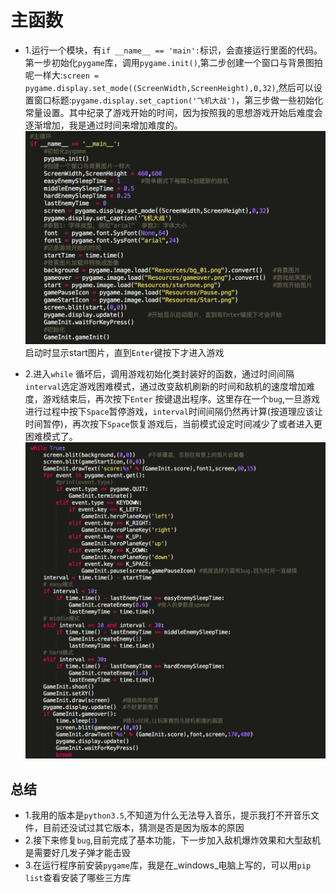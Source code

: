 # **主函数**

* 1.运行一个模块，有`if __name__ == 'main':`标识，会直接运行里面的代码。第一步初始化`pygame`库，调用`pygame.init()`,第二步创建一个窗口与背景图拍呢一样大:`screen = pygame.display.set_mode((ScreenWidth,ScreenHeight),0,32)`,然后可以设置窗口标题:`pygame.display.set_caption('飞机大战')`，第三步做一些初始化常量设置。其中纪录了游戏开始的时间，因为按照我的思想游戏开始后难度会逐渐增加，我是通过时间来增加难度的。
  ![](/assets/main.png)
   启动时显示start图片，直到`Enter`键按下才进入游戏

* 2.进入`while` 循坏后，调用游戏初始化类封装好的函数，通过时间间隔`interval`选定游戏困难模式，通过改变敌机刷新的时间和敌机的速度增加难度，游戏结束后，再次按下`Enter` 按键退出程序。这里存在一个`bug`,一旦游戏进行过程中按下`Space`暂停游戏，`interval`时间间隔仍然再计算\(按道理应该让时间暂停\)，再次按下`Space`恢复游戏后，当前模式设定时间减少了或者进入更困难模式了。
  ![](/assets/while.png)


## **总结**

* 1.我用的版本是`python3.5`,不知道为什么无法导入音乐，提示我打不开音乐文件，目前还没试过其它版本，猜测是否是因为版本的原因
* 2.接下来修复`bug`,目前完成了基本功能，下一步加入敌机爆炸效果和大型敌机是需要好几发子弹才能击毁
* 3.在运行程序前安装`pygame`库，我是在_windows_电脑上写的，可以用`pip list`查看安装了哪些三方库

